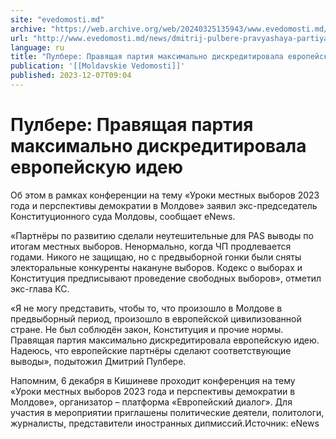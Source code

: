 ```yaml
---
site: "evedomosti.md"
archive: "https://web.archive.org/web/20240325135943/www.evedomosti.md/news/dmitrij-pulbere-pravyashaya-partiya-maksimalno-diskreditirov"
url: "http://www.evedomosti.md/news/dmitrij-pulbere-pravyashaya-partiya-maksimalno-diskreditirov"
language: ru
title: "Пулбере: Правящая партия максимально дискредитировала европейскую идею"
publication: '[[Moldavskie Vedomosti]]'
published: 2023-12-07T09:04
---
```


# Пулбере: Правящая партия максимально дискредитировала европейскую идею

Об этом в рамках конференции на тему «Уроки местных выборов 2023 года и перспективы демократии в Молдове» заявил экс-председатель Конституционного суда Молдовы, сообщает eNews.

«Партнёры по развитию сделали неутешительные для PAS выводы по итогам местных выборов. Ненормально, когда ЧП продлевается годами. Никого не защищаю, но с предвыборной гонки были сняты электоральные конкуренты накануне выборов. Кодекс о выборах и Конституция предписывают проведение свободных выборов», отметил экс-глава КС.

«Я не могу представить, чтобы то, что произошло в Молдове в предвыборный период, произошло в европейской цивилизованной стране. Не был соблюдён закон, Конституция и прочие нормы. Правящая партия максимально дискредитировала европейскую идею. Надеюсь, что европейские партнёры сделают соответствующие выводы», подытожил Дмитрий Пулбере.

Напомним, 6 декабря в Кишиневе проходит конференция на тему «Уроки местных выборов 2023 года и перспективы демократии в Молдове», организатор – платформа «Европейский диалог». Для участия в мероприятии приглашены политические деятели, политологи, журналисты, представители иностранных дипмиссий.Источник: eNews 